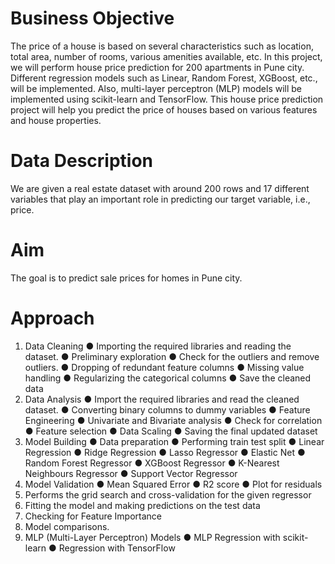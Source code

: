 # Business Objective
The price of a house is based on several characteristics such as location, total area,
number of rooms, various amenities available, etc.
In this project, we will perform house price prediction for 200 apartments in Pune city.
Different regression models such as Linear, Random Forest, XGBoost, etc., will be
implemented. Also, multi-layer perceptron (MLP) models will be implemented using
scikit-learn and TensorFlow.
This house price prediction project will help you predict the price of houses based on
various features and house properties.

# Data Description
We are given a real estate dataset with around 200 rows and 17 different variables that
play an important role in predicting our target variable, i.e., price.

# Aim
The goal is to predict sale prices for homes in Pune city.

# Approach
1. Data Cleaning
● Importing the required libraries and reading the dataset.
● Preliminary exploration
● Check for the outliers and remove outliers.
● Dropping of redundant feature columns
● Missing value handling
● Regularizing the categorical columns
● Save the cleaned data
2. Data Analysis
● Import the required libraries and read the cleaned dataset.
● Converting binary columns to dummy variables
● Feature Engineering
● Univariate and Bivariate analysis
● Check for correlation
● Feature selection
● Data Scaling
● Saving the final updated dataset
3. Model Building
● Data preparation
● Performing train test split
● Linear Regression
● Ridge Regression
● Lasso Regressor
● Elastic Net
● Random Forest Regressor
● XGBoost Regressor
● K-Nearest Neighbours Regressor
● Support Vector Regressor
4. Model Validation
● Mean Squared Error
● R2 score
● Plot for residuals
5. Performs the grid search and cross-validation for the given regressor
6. Fitting the model and making predictions on the test data
7. Checking for Feature Importance
8. Model comparisons.
9. MLP (Multi-Layer Perceptron) Models
● MLP Regression with scikit-learn
● Regression with TensorFlow